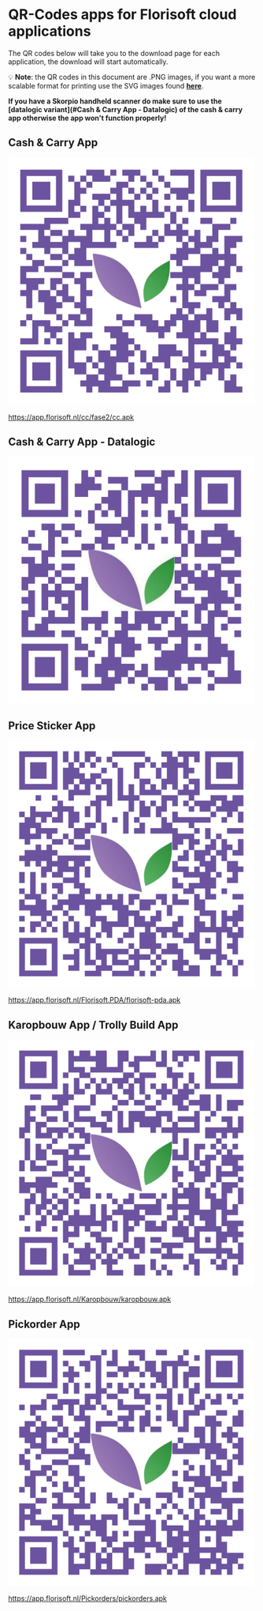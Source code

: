 # QR-Codes apps for Florisoft cloud applications

The QR codes below will take you to the download page for each application, the download will start automatically. 

:bulb: **Note**: the QR codes in this document are .PNG images, if you want a more scalable format for printing use the SVG images found **[here](../Cloud%20App%20QR-Codes/SVG%20images/)**.

**If you have a Skorpio handheld scanner do make sure to use the [datalogic variant](#Cash & Carry App - Datalogic) of the cash & carry app otherwise the app won't function properly!**

## Cash & Carry App

<img src="PNG images/C&C App QR.png" width="500" height="500">

https://app.florisoft.nl/cc/fase2/cc.apk

## Cash & Carry App - Datalogic

<img src="PNG images/QR Code CC-App datalogic.png" width="500" height="500">

## Price Sticker App

<img src="PNG images/Sticker App QR.png" width="500" height="500">

https://app.florisoft.nl/Florisoft.PDA/florisoft-pda.apk

## Karopbouw App / Trolly Build App

<img src="PNG images/Karopbouw App QR.png" width="500" height="500">

https://app.florisoft.nl/Karopbouw/karopbouw.apk

## Pickorder App

<img src="PNG images/Pickorder App QR.png" width="500" height="500">

https://app.florisoft.nl/Pickorders/pickorders.apk
